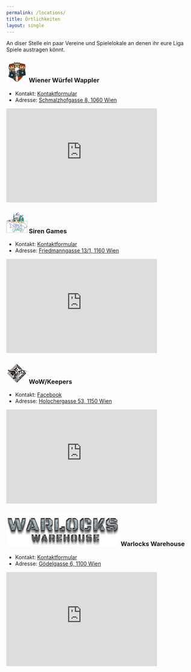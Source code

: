 ```yaml
---
permalink: /locations/
title: Örtlichkeiten
layout: single
---
```


An diser Stelle ein paar Vereine und Spielelokale an denen ihr eure Liga Spiele austragen könnt.

### ![](../assets/images/www.png) Wiener Würfel Wappler

* Kontakt: [Kontaktformular](https://wuerfelwappler.at/contact)
* Adresse: [Schmalzhofgasse 8, 1060 Wien](https://maps.app.goo.gl/nKiNpgJzGYJZPfhB8)

<iframe src="https://www.google.com/maps/embed?pb=!1m14!1m8!1m3!1d5319.120452341746!2d16.3450192!3d48.1958242!3m2!1i1024!2i768!4f13.1!3m3!1m2!1s0x476d078a4c90b36d%3A0xac24789f2ab8217e!2sSchmalzhofgasse%208%2C%201060%20Wien!5e0!3m2!1sen!2sat!4v1706889629613!5m2!1sen!2sat" width="400" height="250" style="border:0;" allowfullscreen="" loading="lazy" referrerpolicy="no-referrer-when-downgrade"></iframe>

### ![](../assets/images/siren.png) Siren Games

* Kontakt: [Kontaktformular](https://www.sirengames.at/de/kontakt)
* Adresse: [Friedmanngasse 13/1, 1160 Wien](https://maps.app.goo.gl/4iD8wxXx8EYCnJwd8)

<iframe src="https://www.google.com/maps/embed?pb=!1m18!1m12!1m3!1d42534.29470715259!2d16.313659198070443!3d48.2182985435235!2m3!1f0!2f0!3f0!3m2!1i1024!2i768!4f13.1!3m3!1m2!1s0x476d07e65b30da8f%3A0x77890c77cb554028!2sSiren%20Games!5e0!3m2!1sde!2sat!4v1706974111630!5m2!1sde!2sat" width="400" height="250" style="border:0;" allowfullscreen="" loading="lazy" referrerpolicy="no-referrer-when-downgrade"></iframe>

### ![](../assets/images/wow.png) WoW/Keepers 

* Kontakt: [Facebook](https://www.facebook.com/wowkeepers/)
* Adresse: [Holochergasse 53, 1150 Wien](https://maps.app.goo.gl/FTVZVSwaRJ4F8dzq9)

<iframe src="https://www.google.com/maps/embed?pb=!1m18!1m12!1m3!1d2659.319161010728!2d16.3241046!3d48.200468099999995!2m3!1f0!2f0!3f0!3m2!1i1024!2i768!4f13.1!3m3!1m2!1s0x476d07f936f0d41f%3A0xfe6f4cb701081a39!2sWOW-Keepers!5e0!3m2!1sde!2sat!4v1707067434654!5m2!1sde!2sat" width="400" height="250" style="border:0;" allowfullscreen="" loading="lazy" referrerpolicy="no-referrer-when-downgrade"></iframe>

### ![](../assets/images/warlockswarehouse.png) Warlocks Warehouse

* Kontakt: [Kontaktformular](https://www.warlocks-warehouse.com/contact/)
* Adresse: [Gödelgasse 6, 1100 Wien](https://maps.app.goo.gl/xWZikVp3K2heZHucA)

<iframe src="https://www.google.com/maps/embed/v1/place?q=Warlock's+Warehouse&key=AIzaSyBFw0Qbyq9zTFTd-tUY6dZWTgaQzuU17R8" width="400" height="250" style="border:0;" allowfullscreen="" loading="lazy" referrerpolicy="no-referrer-when-downgrade"></iframe>
